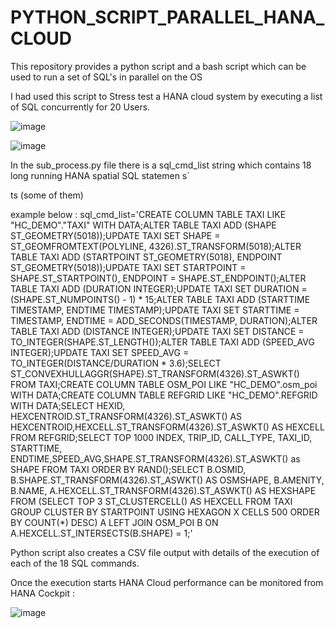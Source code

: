 # PYTHON_SCRIPT_PARALLEL_HANA_CLOUD
This repository provides a python script and a bash script which can be used to run a set of SQL's in parallel on the OS

I had used this script to Stress test a HANA cloud system by executing a list of SQL concurrently for 20 Users. 


![image](https://user-images.githubusercontent.com/41034062/165502289-d91ca3f6-3b2f-4a81-9a1e-15537c6349f8.png)

![image](https://user-images.githubusercontent.com/41034062/165502371-74519b24-e425-43b4-9d4d-b6dfa5175963.png)

In the sub_process.py file there is a sql_cmd_list string which contains 18 long running HANA spatial SQL statemen  s`

ts (some of them)

example below : 
sql_cmd_list='CREATE COLUMN TABLE TAXI LIKE "HC_DEMO"."TAXI" WITH DATA;ALTER TABLE TAXI ADD (SHAPE ST_GEOMETRY(5018));UPDATE TAXI SET SHAPE = ST_GEOMFROMTEXT(POLYLINE, 4326).ST_TRANSFORM(5018);ALTER TABLE TAXI ADD (STARTPOINT ST_GEOMETRY(5018), ENDPOINT ST_GEOMETRY(5018));UPDATE TAXI SET STARTPOINT = SHAPE.ST_STARTPOINT(), ENDPOINT = SHAPE.ST_ENDPOINT();ALTER TABLE TAXI ADD (DURATION INTEGER);UPDATE TAXI SET DURATION = (SHAPE.ST_NUMPOINTS() - 1) * 15;ALTER TABLE TAXI ADD (STARTTIME TIMESTAMP, ENDTIME TIMESTAMP);UPDATE TAXI SET STARTTIME = TIMESTAMP, ENDTIME = ADD_SECONDS(TIMESTAMP, DURATION);ALTER TABLE TAXI ADD (DISTANCE INTEGER);UPDATE TAXI SET DISTANCE = TO_INTEGER(SHAPE.ST_LENGTH());ALTER TABLE TAXI ADD (SPEED_AVG INTEGER);UPDATE TAXI SET SPEED_AVG = TO_INTEGER(DISTANCE/DURATION * 3.6);SELECT ST_CONVEXHULLAGGR(SHAPE).ST_TRANSFORM(4326).ST_ASWKT() FROM TAXI;CREATE COLUMN TABLE OSM_POI LIKE "HC_DEMO".osm_poi WITH DATA;CREATE COLUMN TABLE REFGRID LIKE "HC_DEMO".REFGRID WITH DATA;SELECT HEXID, HEXCENTROID.ST_TRANSFORM(4326).ST_ASWKT() AS HEXCENTROID,HEXCELL.ST_TRANSFORM(4326).ST_ASWKT() AS HEXCELL FROM REFGRID;SELECT TOP 1000 INDEX, TRIP_ID, CALL_TYPE, TAXI_ID, STARTTIME, ENDTIME,SPEED_AVG,SHAPE.ST_TRANSFORM(4326).ST_ASWKT() as SHAPE FROM TAXI ORDER BY RAND();SELECT B.OSMID, B.SHAPE.ST_TRANSFORM(4326).ST_ASWKT() AS OSMSHAPE, B.AMENITY, B.NAME, A.HEXCELL.ST_TRANSFORM(4326).ST_ASWKT() AS HEXSHAPE FROM (SELECT TOP 3 ST_CLUSTERCELL() AS HEXCELL FROM TAXI GROUP CLUSTER BY STARTPOINT USING HEXAGON X CELLS 500 ORDER BY COUNT(*) DESC) A LEFT JOIN OSM_POI B ON A.HEXCELL.ST_INTERSECTS(B.SHAPE) = 1;'

Python script also creates a CSV file output with details of the execution of each of the 18 SQL commands. 

Once the execution starts HANA Cloud performance can be monitored from HANA Cockpit : 

![image](https://user-images.githubusercontent.com/41034062/165503439-9406168f-d73a-44ce-bd18-7ef68b1f83da.png)

